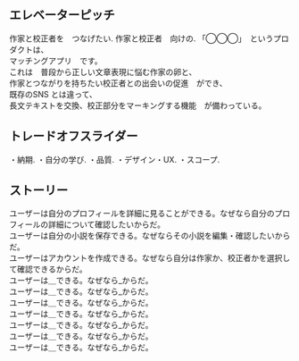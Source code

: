 ## エレベーターピッチ

作家と校正者を　つなげたい. 
作家と校正者　向けの. 
「◯◯◯」　というプロダクトは、  
マッチングアプリ　です。  
これは　普段から正しい文章表現に悩む作家の卵と、  
作家とつながりを持ちたい校正者との出会いの促進　ができ、  
既存のSNS   とは違って、  
長文テキストを交換、校正部分をマーキングする機能　が備わっている。  

## トレードオフスライダー

・納期. 
・自分の学び. 
・品質. 
・デザイン・UX. 
・スコープ. 

## ストーリー

ユーザーは自分のプロフィールを詳細に見ることができる。なぜなら自分のプロフィールの詳細について確認したいからだ。  
ユーザーは自分の小説を保存できる。なぜならその小説を編集・確認したいからだ。  
ユーザーはアカウントを作成できる。なぜなら自分は作家か、校正者かを選択して確認できるからだ。  
ユーザーは＿できる。なぜなら_からだ。  
ユーザーは＿できる。なぜなら_からだ。  
ユーザーは＿できる。なぜなら_からだ。  
ユーザーは＿できる。なぜなら_からだ。  
ユーザーは＿できる。なぜなら_からだ。  
ユーザーは＿できる。なぜなら_からだ。  
ユーザーは＿できる。なぜなら_からだ。  
